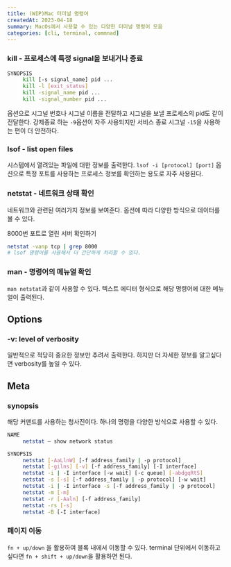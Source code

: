 ```yaml
---
title: (WIP)Mac 터미널 명령어
createdAt: 2023-04-18
summary: MacOs에서 사용할 수 있는 다양한 터미널 명령어 모음
categories: [cli, terminal, commnad]
---
```


### kill - 프로세스에 특정 signal을 보내거나 종료

```bash
SYNOPSIS
     kill [-s signal_name] pid ...
     kill -l [exit_status]
     kill -signal_name pid ...
     kill -signal_number pid ...
```

옵션으로 시그널 번호나 시그널 이름을 전달하고 시그널을 보낼 프로세스의 pid도 같이 전달한다. 강제종료 하는 `-9`옵션이 자주 사용되지만 서비스 종료 시그널 `-15`을 사용하는 편이 더 안전하다.

### lsof - list open files

시스템에서 열려있는 파일에 대한 정보를 출력한다. `lsof -i [protocol] [port]` 옵션으로 특정 포트를 사용하는 프로세스 정보를 확인하는 용도로 자주 사용된다.

### netstat - 네트워크 상태 확인

네트워크와 관련된 여러가지 정보를 보여준다. 옵션에 따라 다양한 방식으로 데이터를 볼 수 있다.

8000번 포트로 열린 서버 확인하기

```bash
netstat -vanp tcp | grep 8000
# lsof 명령어를 사용해서 더 간단하게 처리할 수 있다.
```

### man - 명령어의 메뉴얼 확인

`man netstat`과 같이 사용할 수 있다. 텍스트 에디터 형식으로 해당 명령어에 대한 메뉴얼이 출력된다.

## Options

### -v: level of verbosity

일반적으로 적당히 중요한 정보만 추려서 출력한다. 하지만 더 자세한 정보를 알고싶다면 verbosity를 높일 수 있다.

## Meta

### synopsis

해당 커맨드를 사용하는 청사진이다. 하나의 명령을 다양한 방식으로 사용할 수 있다.

```bash
NAME
     netstat – show network status

SYNOPSIS
     netstat [-AaLlnW] [-f address_family | -p protocol]
     netstat [-gilns] [-v] [-f address_family] [-I interface]
     netstat -i | -I interface [-w wait] [-c queue] [-abdgqRtS]
     netstat -s [-s] [-f address_family | -p protocol] [-w wait]
     netstat -i | -I interface -s [-f address_family | -p protocol]
     netstat -m [-m]
     netstat -r [-Aaln] [-f address_family]
     netstat -rs [-s]
     netstat -B [-I interface]
```

### 페이지 이동

`fn + up/down` 을 활용하여 블록 내에서 이동할 수 있다. terminal 단위에서 이동하고 싶다면 `fn + shift + up/down`을 활용하면 된다.
